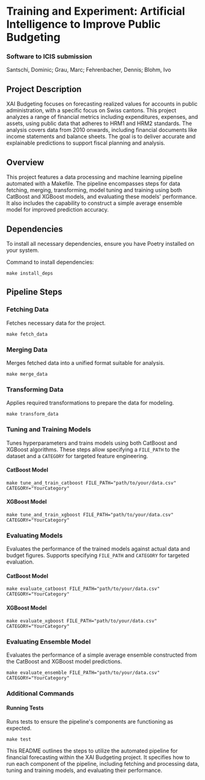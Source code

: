 
# Training and Experiment: Artificial Intelligence to Improve Public Budgeting 
### Software to ICIS submission

Santschi, Dominic; Grau, Marc; Fehrenbacher, Dennis; Blohm, Ivo

## Project Description
XAI Budgeting focuses on forecasting realized values for accounts in public administration, with a specific focus on Swiss cantons. This project analyzes a range of financial metrics including expenditures, expenses, and assets, using public data that adheres to HRM1 and HRM2 standards. The analysis covers data from 2010 onwards, including financial documents like income statements and balance sheets. The goal is to deliver accurate and explainable predictions to support fiscal planning and analysis.

## Overview

This project features a data processing and machine learning pipeline automated with a Makefile. The pipeline encompasses steps for data fetching, merging, transforming, model tuning and training using both CatBoost and XGBoost models, and evaluating these models' performance. It also includes the capability to construct a simple average ensemble model for improved prediction accuracy.

## Dependencies
To install all necessary dependencies, ensure you have Poetry installed on your system.

Command to install dependencies:
```shell
make install_deps
```

## Pipeline Steps

### Fetching Data
Fetches necessary data for the project.
```shell
make fetch_data
```

### Merging Data
Merges fetched data into a unified format suitable for analysis.
```shell
make merge_data
```

### Transforming Data
Applies required transformations to prepare the data for modeling.
```shell
make transform_data
```

### Tuning and Training Models
Tunes hyperparameters and trains models using both CatBoost and XGBoost algorithms. These steps allow specifying a `FILE_PATH` to the dataset and a `CATEGORY` for targeted feature engineering.

#### CatBoost Model
```shell
make tune_and_train_catboost FILE_PATH="path/to/your/data.csv" CATEGORY="YourCategory"
```

#### XGBoost Model
```shell
make tune_and_train_xgboost FILE_PATH="path/to/your/data.csv" CATEGORY="YourCategory"
```

### Evaluating Models
Evaluates the performance of the trained models against actual data and budget figures. Supports specifying `FILE_PATH` and `CATEGORY` for targeted evaluation.

#### CatBoost Model
```shell
make evaluate_catboost FILE_PATH="path/to/your/data.csv" CATEGORY="YourCategory"
```

#### XGBoost Model
```shell
make evaluate_xgboost FILE_PATH="path/to/your/data.csv" CATEGORY="YourCategory"
```

### Evaluating Ensemble Model
Evaluates the performance of a simple average ensemble constructed from the CatBoost and XGBoost model predictions.
```shell
make evaluate_ensemble FILE_PATH="path/to/your/data.csv" CATEGORY="YourCategory"
```

### Additional Commands

#### Running Tests
Runs tests to ensure the pipeline's components are functioning as expected.
```shell
make test
```

This README outlines the steps to utilize the automated pipeline for financial forecasting within the XAI Budgeting project. It specifies how to run each component of the pipeline, including fetching and processing data, tuning and training models, and evaluating their performance.
